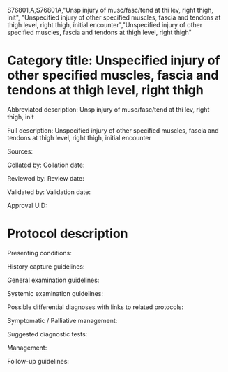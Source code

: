 S76801,A,S76801A,"Unsp injury of musc/fasc/tend at thi lev, right thigh, init", "Unspecified injury of other specified muscles, fascia and tendons at thigh level, right thigh, initial encounter","Unspecified injury of other specified muscles, fascia and tendons at thigh level, right thigh"
# Category title: Unspecified injury of other specified muscles, fascia and tendons at thigh level, right thigh

Abbreviated description: Unsp injury of musc/fasc/tend at thi lev, right thigh, init

Full description: Unspecified injury of other specified muscles, fascia and tendons at thigh level, right thigh, initial encounter

Sources:

Collated by:
Collation date:

Reviewed by:
Review date:

Validated by:
Validation date:

Approval UID:

# Protocol description

Presenting conditions:

History capture guidelines:

General examination guidelines:

Systemic examination guidelines:

Possible differential diagnoses with links to related protocols:

Symptomatic / Palliative management:

Suggested diagnostic tests:

Management:

Follow-up guidelines:
